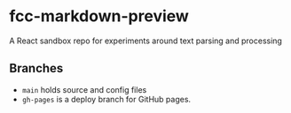 # fcc-markdown-preview

A React sandbox repo for experiments around text parsing and processing

## Branches

- `main` holds source and config files
- `gh-pages` is a deploy branch for GitHub pages. 